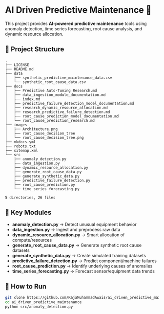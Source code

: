 # AI Driven Predictive Maintenance 🚀

This project provides **AI-powered predictive maintenance** tools using anomaly detection, time series forecasting, root cause analysis, and dynamic resource allocation.

## 📂 Project Structure

```
.
├── LICENSE
├── README.md
├── data
│   ├── synthetic_predictive_maintenance_data.csv
│   └── synthetic_root_cause_data.csv
├── docs
│   ├── Predictive Auto-Tuning Research.md
│   ├── data_ingestion_module_documentation.md
│   ├── index.md
│   ├── predictive_failure_detection_model_documentation.md
│   ├── research_dynamic_resource_allocation.md
│   ├── research_predictive_failure_detection.md
│   ├── root_cause_prediction_model_documentation.md
│   └── root_cause_prediction_research.md
├── images
│   ├── Architecture.png
│   ├── root_cause_decision_tree
│   └── root_cause_decision_tree.png
├── mkdocs.yml
├── robots.txt
├── sitemap.xml
└── src
    ├── anomaly_detection.py
    ├── data_ingestion.py
    ├── dynamic_resource_allocation.py
    ├── generate_root_cause_data.py
    ├── generate_synthetic_data.py
    ├── predictive_failure_detection.py
    ├── root_cause_prediction.py
    └── time_series_forecasting.py

5 directories, 26 files
```

## 🔑 Key Modules
- **anomaly_detection.py** → Detect unusual equipment behavior
- **data_ingestion.py** → Ingest and preprocess raw data
- **dynamic_resource_allocation.py** → Smart allocation of compute/resources
- **generate_root_cause_data.py** → Generate synthetic root cause datasets
- **generate_synthetic_data.py** → Create simulated training datasets
- **predictive_failure_detection.py** → Predict component/machine failures
- **root_cause_prediction.py** → Identify underlying causes of anomalies
- **time_series_forecasting.py** → Forecast sensor/equipment data trends

## 🧪 How to Run
```bash
git clone https://github.com/RajaMuhammadAwais/ai_driven_predictive_maintenance.git
cd ai_driven_predictive_maintenance
python src/anomaly_detection.py
```
